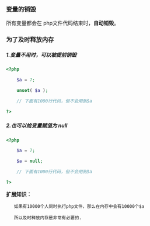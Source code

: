 ### 变量的销毁

所有变量都会在 php文件代码结束时，**自动销毁**。

### 为了及时释放内存

##### 1.变量不用时，可以被提前销毁

```php
<?php

    $a = 7;

    unset( $a );

    // 下面有1000行代码，但不会用到$a

?>
```

##### 2.也可以给变量赋值为 null

```php
<?php

    $a = 7;

    $a = null;

    // 下面有1000行代码，但不会用到$a

?>
```

**扩展知识：**

```
   如果有10000个人同时执行php文件，那么在内存中会有10000个$a

   所以及时释放内存是非常有必要的.
```



